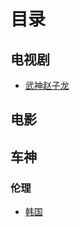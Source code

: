 目录
===

电视剧
------

* [武神赵子龙](https://github.com/2000100627/zhiboyuan/blob/main/Teleplay/WuShenZhaoZiLong)



电影
-----




车神
----

### 伦理
* [韩国](https://github.com/2000100627/zhiboyuan/blob/main/Drive/LunLi/Korea)
